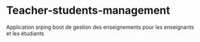 # Teacher-students-management
Application srping boot de gestion des enseignements pour les enseignants et les étudiants
